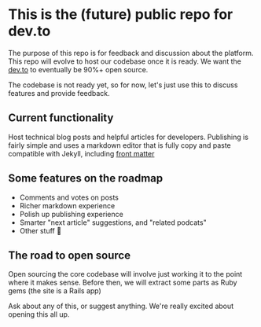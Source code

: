 # This is the (future) public repo for dev.to

The purpose of this repo is for feedback and discussion about the platform. This repo will evolve to host our codebase once it is ready. We want the [dev.to](https://dev.to) to eventually be 90%+ open source.

The codebase is not ready yet, so for now, let's just use this to discuss features and provide feedback.

## Current functionality
Host technical blog posts and helpful articles for developers. Publishing is fairly simple and uses a markdown editor that is fully copy and paste compatible with Jekyll, including [front matter](https://jekyllrb.com/docs/frontmatter/)

## Some features on the roadmap

- Comments and votes on posts
- Richer markdown experience
- Polish up publishing experience
- Smarter "next article" suggestions, and "related podcats"
- Other stuff 🤔

## The road to open source

Open sourcing the core codebase will involve just working it to the point where it makes sense. Before then, we will extract some parts as Ruby gems (the site is a Rails app)

Ask about any of this, or suggest anything. We're really excited about opening this all up.
